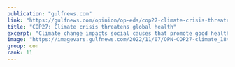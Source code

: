 ```yaml
---
publication: "gulfnews.com"
link: "https://gulfnews.com/opinion/op-eds/cop27-climate-crisis-threatens-global-health-1.91797058#"
title: "COP27: Climate crisis threatens global health"
excerpt: "Climate change impacts social causes that promote good health, like sustainable livelihood"
image: "https://imagevars.gulfnews.com/2022/11/07/OPN-COP27-climate_18451c67296_medium.jpg"
group: con
rank: 11
---
```


